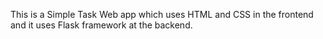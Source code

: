 This is a Simple Task Web app which uses HTML and CSS in the frontend and it uses Flask framework at the backend.
